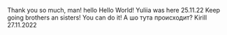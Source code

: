 Thank you so much, man!
hello
Hello World!
Yuliia  was here 25.11.22
Keep going brothers an sisters! You can do it!
А шо тута происходит?
Kirill 27.11.2022
